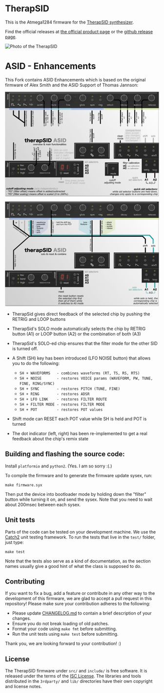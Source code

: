 # TherapSID

This is the Atmega1284 firmware for the [TherapSID synthesizer](https://www.twistedelectrons.com/therapsid).

Find the official releases at [the official product page](https://www.twistedelectrons.com/therapsid) or the [github release page](https://github.com/twistedelectrons/TherapSID/releases).

![Photo of the TherapSID](https://static.wixstatic.com/media/b8c32b_83978e994e24423d991c01e184dd30ce~mv2.jpg)

# ASID - Enhancements

This Fork contains ASID Enhancements which is based on the original firmware of Alex Smith and the ASID Support of Thomas Jannson:

![ASID Enhancements](https://github.com/rio-rattenrudel/TherapSID/blob/asid-enhancements/doc/asid_quick_guide_01.png)

![ASID Enhancements](https://github.com/rio-rattenrudel/TherapSID/blob/asid-enhancements/doc/asid_quick_guide_02.png)

 * TherapSid gives direct feedback of the selected chip by pushing the RETRIG and LOOP buttons

 * TherapSid's SOLO mode automatically selects the chip by RETRIG button (A1) or LOOP button (A2) or the combination of both (A3)

 * TherapSid's SOLO-ed chip ensures that the filter mode for the other SID is turned off.
   
 * A Shift (SH) key has been introduced (LFO NOISE button) that allows you
   to do the following:

      - ```SH + WAVEFORMS   - combines waveforms (RT, TS, RS, RTS)```
      - ```SH + NOISE       - restores VOICE params (WAVEFORM, PW, TUNE, FINE, RING/SYNC)```
      - ```SH + SYNC        - restores PITCH (TUNE, FINE)```
      - ```SH + RING        - restores ADSR```
      - ```SH + LFO LINK    - restores FILTER ROUTE```
      - ```SH + FILTER MODE - restores FILTER MODE```
      - ```SH + POT         - restores POT values```

 * Shift mode can RESET each POT value while SH is held and POT is turned

 * The dot indicator (left, right) has been re-implemented to get a real feedback about the chip's remix state

## Building and flashing the source code:

Install `platformio` and `python2`. (Yes. I am so sorry :(.)

To compile the firmware and to generate the firmware update sysex, run:

```
make firmware.syx
```

Then put the device into bootloader mode by holding down the "filter" button while turning it on,
and send the sysex. Note that you need to wait about 200msec between each sysex.

## Unit tests

Parts of the code can be tested on your development machine. We use the
[Catch2](https://github.com/catchorg/Catch2) unit testing framework. To run the tests that live
in the `test/` folder, just type:

```
make test
```

Note that the tests also serve as a kind of documentation, as the section names usually give a
good hint of what the class is supposed to do.

## Contributing

If you want to fix a bug, add a feature or contribute in any other way to the development
of this firmware, we are glad to accept a pull request in this repository! Please make sure
your contribution adheres to the following:

- Please update [CHANGELOG.md](CHANGELOG.md) to contain a brief description of your changes.
- Ensure you do not break loading of old patches.
- Format your code using `make fmt` before submitting.
- Run the unit tests using `make test` before submitting.

Thank you, we are looking forward to your contribution! :)

## License

The TherapSID firmware under `src/` and `include/` is free software. It is released under the terms of
the [ISC License](LICENSE.md). The libraries and tools distributed in the `3rdparty/` and `lib/`
directories have their own copyright and license notes.
